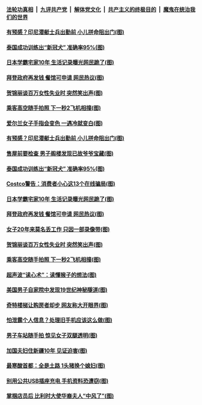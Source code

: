 ####  [法轮功真相](../../../../basic/blob/master/README.md?t=04280632) &nbsp;|&nbsp; [九评共产党](../../../../9ping.md/blob/master/README.md?t=04280632) &nbsp;|&nbsp; [解体党文化](../../../../jtdwh.md/blob/master/README.md?t=04280632)  &nbsp;|&nbsp; [共产主义的终极目的](../../../../gczydzjmd.md/blob/master/README.md?t=04280632) &nbsp;|&nbsp; [魔鬼在统治我们的世界](../../../../mgztzwmdsj.md/blob/master/README.md?t=04280632) 

#### [有预感？印尼潜艇士兵出勤前 小儿拼命阻出门(图)](../pages/p3/970020.md?t=04280632) 

#### [泰国成功训练出“新冠犬” 准确率95%(图)](../pages/p3/969967.md?t=04280632) 

#### [日本学霸宅家10年 生活记录曝光网民跪了(图)](../pages/p3/969932.md?t=04280632) 

#### [拜登政府再发钱 餐馆可申请 网民热议(图)](../pages/p3/969874.md?t=04280632) 

#### [贺锦丽谈百万女性失业时 突然笑出声(图)](../pages/p3/969860.md?t=04280632) 

#### [乘客高空随手拍照 下一秒2飞机相撞(图)](../pages/p3/969851.md?t=04280632) 

#### [爱尔兰女子手指会变色 一遇冷就变白(图)](../pages/p3/970042.md?t=04280632) 

#### [有预感？印尼潜艇士兵出勤前 小儿拼命阻出门(图)](../pages/p3/970020.md?t=04280632) 

#### [售屋前要检查 男子阁楼发现已故爷爷宝藏(图)](../pages/p3/969991.md?t=04280632) 

#### [泰国成功训练出“新冠犬” 准确率95%(图)](../pages/p3/969967.md?t=04280632) 

#### [Costco警告：消费者小心这13个在线骗局(图)](../pages/p3/969965.md?t=04280632) 

#### [日本学霸宅家10年 生活记录曝光网民跪了(图)](../pages/p3/969932.md?t=04280632) 

#### [拜登政府再发钱 餐馆可申请 网民热议(图)](../pages/p3/969874.md?t=04280632) 

#### [女子20年来莫名丢工作 只因一部录像带(图)](../pages/p3/969898.md?t=04280632) 


#### [贺锦丽谈百万女性失业时 突然笑出声(图)](../pages/p3/969860.md?t=04280632) 

#### [乘客高空随手拍照 下一秒2飞机相撞(图)](../pages/p3/969851.md?t=04280632) 

#### [超声波“读心术”：读懂猴子的想法(图)](../pages/p3/969850.md?t=04280632) 

#### [美国男子自家院中发现19世纪神秘隧道(图)](../pages/p3/969813.md?t=04280632) 

#### [奇特楼梯让购房者却步 网友称大开眼界(图)](../pages/p3/969801.md?t=04280632) 

#### [怕泄露个人信息？处理旧手机应该这么做(图)](../pages/p3/969465.md?t=04280632) 

#### [男子车站随手拍 惊见女子双腿透明(图)](../pages/p3/969364.md?t=04280632) 

#### [加国夫妇住新疆10年 见证迫害(图)](../pages/p3/969700.md?t=04280632) 

#### [最寒酸首都：全是土路 1头猪换个媳妇(图)](../pages/p3/969358.md?t=04280632) 

#### [别用公共USB插座充电 手机资料恐遭窃(图)](../pages/p3/969693.md?t=04280632) 

#### [掌掴店员后 比利时大使华裔夫人“中风了”(图)](../pages/p3/969668.md?t=04280632) 

